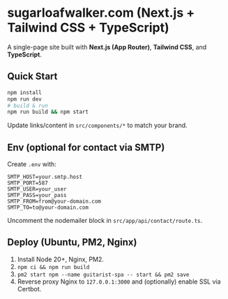 # sugarloafwalker.com (Next.js + Tailwind CSS + TypeScript)

A single-page site built with **Next.js (App Router)**, **Tailwind CSS**, and **TypeScript**.

## Quick Start

```bash
npm install
npm run dev
# build & run
npm run build && npm start
```

Update links/content in `src/components/*` to match your brand.

## Env (optional for contact via SMTP)

Create `.env` with:

```
SMTP_HOST=your.smtp.host
SMTP_PORT=587
SMTP_USER=your_user
SMTP_PASS=your_pass
SMTP_FROM=from@your-domain.com
SMTP_TO=to@your-domain.com
```

Uncomment the nodemailer block in `src/app/api/contact/route.ts`.

## Deploy (Ubuntu, PM2, Nginx)

1. Install Node 20+, Nginx, PM2.
2. `npm ci && npm run build`
3. `pm2 start npm --name guitarist-spa -- start && pm2 save`
4. Reverse proxy Nginx to `127.0.0.1:3000` and (optionally) enable SSL via Certbot.
